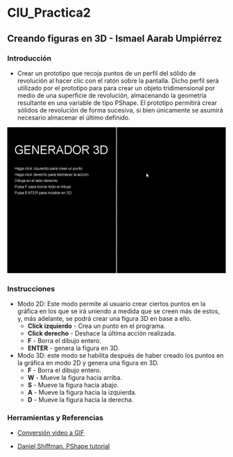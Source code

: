 # CIU_Practica2
## Creando figuras en 3D - Ismael Aarab Umpiérrez

### Introducción
- Crear un prototipo que recoja puntos de un perfil del sólido de revolución al hacer clic con el ratón sobre la pantalla. Dicho perfil será utilizado por el prototipo para para crear un objeto tridimensional por medio de una superficie de revolución, almacenando la geometría resultante en una variable de tipo PShape. El prototipo permitirá crear sólidos de revolución de forma sucesiva, si bien únicamente se asumirá necesario almacenar el último definido.

![](demo.gif)


### Instrucciones
- Modo 2D: Este modo permite al usuario crear ciertos puntos en la gráfica en los que se irá uniendo a medida que se creen más de estos, y, más adelante, se podrá crear una figura 3D en base a ello.
  - **Click izquierdo** - Crea un punto en el programa.
  - **Click derecho** - Deshace la última acción realizada.
  - **F** - Borra el dibujo entero.
  - **ENTER** - genera la figura en 3D.
- Modo 3D: este modo se habilita después de haber creado los puntos en la gráfica en modo 2D y genera una figura en 3D.
  - **F** - Borra el dibujo entero.
  - **W** - Mueve la figura hacia arriba.
  - **S** - Mueve la figura hacia abajo.
  - **A** - Mueve la figura hacia la izquierda.
  - **D** - Mueve la figura hacia la derecha.
  
### Herramientas y Referencias
  
  - [Conversión video a GIF](https://ezgif.com/video-to-gif)
  
  - [Daniel Shiffman. PShape tutorial](https://processing.org/tutorials/pshape/.)
